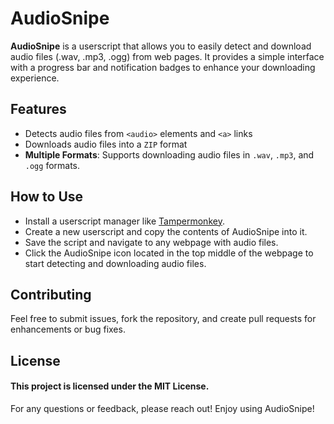 # AudioSnipe

**AudioSnipe** is a userscript that allows you to easily detect and download audio files (.wav, .mp3, .ogg) from web pages. It provides a simple interface with a progress bar and notification badges to enhance your downloading experience.

## Features
- Detects audio files from `<audio>` elements and `<a>` links
- Downloads audio files into a `ZIP` format
- **Multiple Formats**: Supports downloading audio files in `.wav`, `.mp3`, and `.ogg` formats.

## How to Use
- Install a userscript manager like [Tampermonkey](https://www.tampermonkey.net).
- Create a new userscript and copy the contents of AudioSnipe into it.
- Save the script and navigate to any webpage with audio files.
- Click the AudioSnipe icon located in the top middle of the webpage to start detecting and downloading audio files.


## Contributing
Feel free to submit issues, fork the repository, and create pull requests for enhancements or bug fixes.

## License
#### This project is licensed under the MIT License.

For any questions or feedback, please reach out! Enjoy using AudioSnipe!